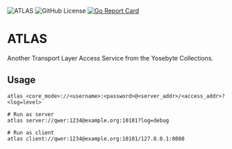 ![ATLAS](https://img.shields.io/badge/Yosebyte-ATLAS-blue)
![GitHub License](https://img.shields.io/github/license/yosebyte/atlas)
[![Go Report Card](https://goreportcard.com/badge/github.com/yosebyte/atlas)](https://goreportcard.com/report/github.com/yosebyte/atlas)

# ATLAS

Another Transport Layer Access Service from the Yosebyte Collections.

## Usage

```
atlas <core_mode>://<username>:<password>@<server_addr>/<access_addr>?<log=level>

# Run as server
atlas server://qwer:1234@example.org:10101?log=debug

# Run as client
atlas client://qwer:1234@example.org:10101/127.0.0.1:8080
```
